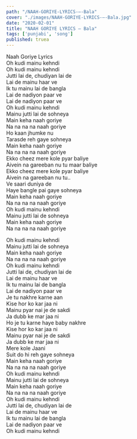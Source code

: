 ```yaml
---
path: "/NAAH-GORIYE-LYRICS-–-Bala"
cover: "./images/NAAH-GORIYE-LYRICS-–-Bala.jpg"
date: "2020-02-01"
title: "NAAH GORIYE LYRICS – Bala"
tags: ['punjabi', 'song']
published: truea
---
```

  
Naah Goriye Lyrics  
Oh kudi mainu kehndi  
Oh kudi mainu kehndi  
Jutti lai de, chudiyan lai de  
Lai de mainu haar ve  
Ik tu mainu lai de bangla  
Lai de nadiyon paar ve  
Lai de nadiyon paar ve  
Oh kudi mainu kehndi  
Mainu jutti lai de sohneya  
Main keha naah goriye  
Na na na na naah goriye  
Ho kaan jhumke nu  
Tarasde reh gaye sohneya  
Main keha naah goriye  
Na na na na naah goriye  
Ekko cheez mere kole pyar baliye  
Aivein na gareeban nu tu maar baliye  
Ekko cheez mere kole pyar baliye  
Aivein na gareeban nu tu..  
Ve saari duniya de  
Haye bangle pai gaye sohneya  
Main keha naah goriye  
Na na na na naah goriye  
Oh kudi mainu kehndi  
Mainu jutti lai de sohneya  
Main keha naah goriye  
Na na na na naah goriye  
  
  
  
  
  
  
Oh kudi mainu kehndi  
Mainu jutti lai de sohneya  
Main keha naah goriye  
Na na na na naah goriye  
Oh kudi mainu kehndi  
Jutti lai de, chudiyan lai de  
Lai de mainu haar ve  
Ik tu mainu lai de bangla  
Lai de nadiyon paar ve  
Je tu nakhre karne aan  
Kise hor ko kar jaa ni  
Mainu pyar nai je de sakdi  
Ja dubb ke mar jaa ni  
Ho je tu karne haye baby nakhre  
Kise hor ko kar jaa ni  
Mainu pyar nai je de sakdi  
Ja dubb ke mar jaa ni  
Mere kole Jaani  
Suit do hi reh gaye sohneya  
Main keha naah goriye  
Na na na na naah goriye  
Oh kudi mainu kehndi  
Mainu jutti lai de sohneya  
Main keha naah goriye  
Na na na na naah goriye  
Oh kudi mainu kehndi  
Jutti lai de, chudiyan lai de  
Lai de mainu haar ve  
Ik tu mainu lai de bangla  
Lai de nadiyon paar ve  
Oh kudi mainu kehndi  
